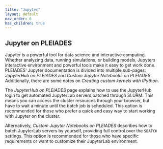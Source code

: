 ```yaml
---
title: "Jupyter"
layout: default
nav_order: 6
has_children: true
---
```


## Jupyter on PLEIADES
Jupyter is a powerful tool for data science and interactive computing.
Whether analyzing data, running simulations, or building models, Jupyters interactive environment and powerful tools make it easy to get work done.
PLEIADES' Jupyter documentation is divided into multiple sub-pages: *JupyterHub on PLEIADES* and *Custom Jupyter Notebooks on PLEIADES*.  
Additionally, there are some notes on *Creating custom kernels with IPython*.

The *JupyterHub on PLEIADES* page explains how to use the JupyterHub login to get automated JupyterLab servers batched through SLURM.
This means you can access the cluster resources through your browser, but have to wait a minute until the batch job is scheduled.
This option is recommended for those who prefer a quick and easy way to start working with Jupyter on the cluster.  

Alternatively, *Custom Jupyter Notebooks on PLEIADES* describes how to batch JupyterLab servers by yourself, providing full control over the `SBATCH` settings.
This option is recommended for those who have specific requirements or want to customize their JupyterLab environment.  
